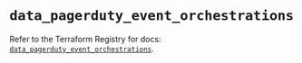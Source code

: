 # `data_pagerduty_event_orchestrations`

Refer to the Terraform Registry for docs: [`data_pagerduty_event_orchestrations`](https://registry.terraform.io/providers/pagerduty/pagerduty/3.12.2/docs/data-sources/event_orchestrations).

